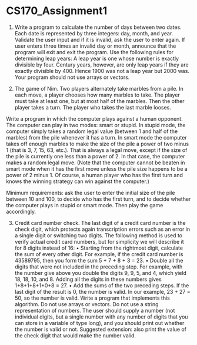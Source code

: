 # CS170_Assignment1

1) Write a program to calculate the number of days between two dates. Each date is represented by three integers: day, month, and year. Validate the user input and if it is invalid, ask the user to enter again. If user enters three times an invalid day or month, announce that the program will exit and exit the program. Use the following rules for determining leap years: A leap year is one whose number is exactly divisible by four.  Century years, however, are only leap years if they are exactly divisible by 400. Hence 1900 was not a leap year but 2000 was. Your program should not use arrays or vectors. 


2) The game of Nim. Two players alternately take marbles from a pile. In each move, a player chooses how many marbles to take. The player must take at least one, but at most half of the marbles. Then the other player takes a turn. The player who takes the last marble looses. 

Write a program in which the computer plays against a human opponent. The computer can play in two modes: smart or stupid. In stupid mode, the computer simply takes a random legal value (between 1 and half of the marbles) from the pile whenever it has a turn. In smart mode the computer takes off enough marbles to make the size of the pile a power of two minus 1 (that is 3, 7, 15, 63, etc.). That is always a legal move, except if the size of the pile is currently one less than a power of 2. In that case, the computer makes a random legal move. (Note that the computer cannot be beaten in smart mode when it has the first move unless the pile size happens to be a power of 2 minus 1. Of course, a human player who has the first turn and knows the winning strategy can win against the computer.)

Minimum requirements: ask the user to enter the initial size of the pile between 10 and 100, to decide who has the first turn, and to decide whether the computer plays in stupid or smart mode. Then play the game accordingly.


3) Credit card number check.  The last digit of a credit card number is the check digit, which protects again transcription errors such as an error in a single digit or switching two digits. The following method is used to verify actual credit card numbers, but for simplicity we will describe it for 8 digits instead of 16:
•	Starting from the rightmost digit, calculate the sum of every other digit. For example, if the credit card number is 43589795, then you form the sum 5 + 7 + 8 + 3 = 23.
•	Double all the digits that were not included in the preceding step. For example, with the number give above you double the digits 9, 9, 5, and 4, which yield 18, 18, 10, and 8. Adding all the digits in these numbers gives 1+8+1+8+1+0+8 = 27.
•	Add the sums of the two preceding steps. If the last digit of the result is 0, the number is valid. In our example, 23 + 27 = 50, so the number is valid.
Write a program that implements this algorithm. Do not use arrays or vectors. Do not use a string representation of numbers.  The user should supply a number (not individual digits, but a single number with any number of digits that you can store in a variable of type long), and you should print out whether the number is valid or not.  Suggested extension: also print the value of the check digit that would make the number valid.

